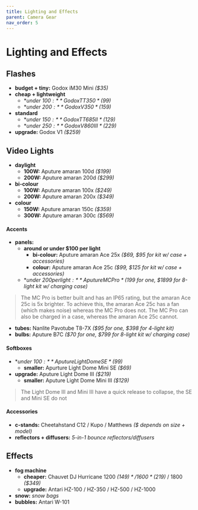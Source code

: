 ```yaml
---
title: Lighting and Effects
parent: Camera Gear
nav_order: 5
---
```

# Lighting and Effects

## Flashes

- **budget + tiny:** Godox iM30 Mini *($35)*
- **cheap + lightweight**
	- **under $100:** Godox TT350 *($99)*
	- **under $200:** Godox V350 *($159)*
- **standard**
	- **under $150:** Godox TT685II *($129)*
	- **under $250:** Godox V860III *($229)*
- **upgrade:** Godox V1 *($259)*

## Video Lights

- **daylight** 
	- **100W:** Aputure amaran 100d *($199)*
	- **200W:** Aputure amaran 200d *($299)*
- **bi-colour** 
	- **100W:** Aputure amaran 100x *($249)*
	- **200W:** Aputure amaran 200x *($349)*
- **colour** 
	- **150W:** Aputure amaran 150c *($359)*
	- **300W:** Aputure amaran 300c *($569)*

#### Accents

- **panels:** 
	- **around or under $100 per light** 
		- **bi-colour:** Aputure amaran Ace 25x *($69, $95 for kit w/ case + accessories)*
		- **colour:** Aputure amaran Ace 25c *($99, $125 for kit w/ case + accessories)*
	- **under $200 per light:** Aputure MC Pro *($199 for one, $1899 for 8-light kit w/ charging case)*

> The MC Pro is better built and has an IP65 rating, but the amaran Ace 25c is 5x brighter. To achieve this, the amaran Ace 25c has a fan (which makes noise) whereas the MC Pro does not. The MC Pro can also be charged in a case, whereas the amaran Ace 25c cannot.

- **tubes:** Nanlite Pavotube T8-7X *($95 for one, $398 for 4-light kit)*
- **bulbs:** Aputure B7C *($70 for one, $799 for 8-light kit w/ charging case)*

#### Softboxes

- **under $100:** Aputure Light Dome SE *($99)*
	- **smaller:** Apurture Light Dome Mini SE *($69)*
- **upgrade:** Aputure Light Dome III *($219)*
	- **smaller:** Aputure Light Dome Mini III *($129)*

> The Light Dome III and Mini III have a quick release to collapse, the SE and Mini SE do not

#### Accessories

- **c-stands:** Cheetahstand C12 / Kupo / Matthews *($ depends on size + model)*
- **reflectors + diffusers:** *5-in-1 bounce reflectors/diffusers*

## Effects

- **fog machine** 
	- **cheaper:** Chauvet DJ Hurricane 1200 *($149)* / 1600 *($219)* / 1800 *($349)*
	- **upgrade:** Antari HZ-100 / HZ-350 / HZ-500 / HZ-1000
- **snow:** *snow bags*
- **bubbles:** Antari W-101